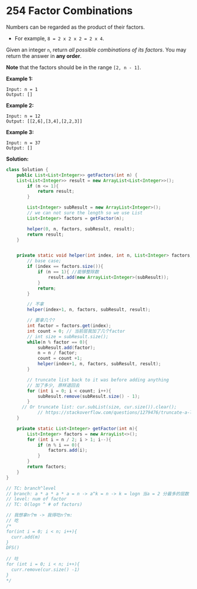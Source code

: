 # 254 Factor Combinations

Numbers can be regarded as the product of their factors.

- For example, `8 = 2 x 2 x 2 = 2 x 4`.

Given an integer `n`, return *all possible combinations of its factors*. You may return the answer in **any order**.

**Note** that the factors should be in the range `[2, n - 1]`.

**Example 1:**

```
Input: n = 1
Output: []
```

**Example 2:**

```
Input: n = 12
Output: [[2,6],[3,4],[2,2,3]]
```

**Example 3:**

```
Input: n = 37
Output: []
```



**Solution:** 

```java
class Solution {
    public List<List<Integer>> getFactors(int n) {
    List<List<Integer>> result = new ArrayList<List<Integer>>();
        if (n <= 1){
            return result;
        }

        List<Integer> subResult = new ArrayList<Integer>();
        // we can not sure the length so we use List
        List<Integer> factors = getFactor(n);

        helper(0, n, factors, subResult, result);
        return result;
    }


    private static void helper(int index, int n, List<Integer> factors, List<Integer> subResult, List<List<Integer>> result){
        // base case;
        if (index == factors.size()){
            if (n == 1){ //能够整除数
                result.add(new ArrayList<Integer>(subResult));
            }
            return;
        }

        // 不拿
        helper(index+1, n, factors, subResult, result);

        // 要拿几个?
        int factor = factors.get(index);
        int count = 0; // 当前层我加了几个factor
      	// int size = subResult.size();
        while(n % factor == 0){
            subResult.add(factor);
            n = n / factor;
            count = count +1;
            helper(index+1, n, factors, subResult, result);
        }

        // truncate list back to it was before adding anything
        // 加了多少, 原样退回去
        for (int i = 0; i < count; i++){
            subResult.remove(subResult.size() - 1);
        }
      // Or truncate list: cur.subList(size, cur.size()).clear();
			// https://stackoverflow.com/questions/1279476/truncate-a-list-to-a-given-number-of-elements
    }

    private static List<Integer> getFactor(int n){
        List<Integer> factors = new ArrayList<>();
        for (int i = n / 2; i > 1; i--){
            if (n % i == 0){
                factors.add(i);
            }
        }
        return factors;
    }
}

// TC: branch^level
// branch: a * a * a * a = n -> a^k = n -> k = logn 当a = 2 分最多的层数
// level: num of factor
// TC: O(logn ^ # of factors)

// 我想拿n个m -> 我得吃n个m:
// 吃
/*
for(int i = 0; i < n; i++){
  curr.add(m)
}
DFS()
  
// 吐
for (int i = 0; i < n; i++){
  curr.remove(cur.size() -1)
}
*/
```





